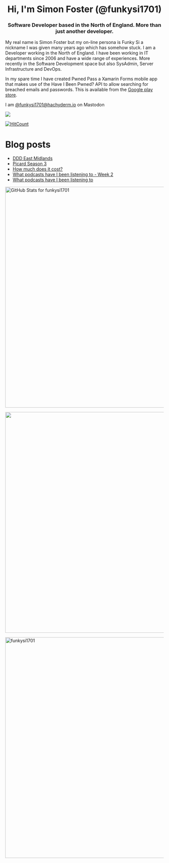 <h1 align="center">Hi, I'm Simon Foster (@funkysi1701)</h1>
<h3 align="center">Software Developer based in the North of England. More than just another developer.</h3>

My real name is Simon Foster but my on-line persona is Funky Si a nickname I was given many years ago which has somehow stuck. I am a Developer working in the North of England. I have been working in IT departments since 2006 and have a wide range of experiences. More recently in the Software Development space but also SysAdmin, Server Infrastructure and DevOps.

In my spare time I have created Pwned Pass a Xamarin Forms mobile app that makes use of the Have I Been Pwned? API to allow searching for breached emails and passwords. This is available from the [Google play store](https://play.google.com/store/apps/details?id=pwnedpasswords.pwnedpasswords).

I am [@funkysi1701@hachyderm.io](https://hachyderm.io/web/@funkysi1701) on Mastodon

![](https://komarev.com/ghpvc/?username=funkysi1701&color=lightgrey) 

[![HitCount](https://hits.dwyl.com/funkysi1701/funkysi1701.svg?style=flat-square)](http://hits.dwyl.com/funkysi1701/funkysi1701)

# Blog posts

<!-- BLOG-POST-LIST:START -->
- [DDD East Midlands](https://www.funkysi1701.com/posts/2023/ddd-east-midlands/)
- [Picard Season 3](https://www.funkysi1701.com/posts/2023/picard-season-three/)
- [How much does it cost?](https://www.funkysi1701.com/posts/2023/how-much-does-it-cost/)
- [What podcasts have I been listening to - Week 2](https://www.funkysi1701.com/posts/2023/what-have-i-been-listening-to-week2/)
- [What podcasts have I been listening to](https://www.funkysi1701.com/posts/2023/what-have-i-been-listening-to/)
<!-- BLOG-POST-LIST:END -->

<p><img src="https://github-readme-stats-git-masterrstaa-rickstaa.vercel.app/api?username=funkysi1701&show_icons=true&include_all_commits=true&count_private=true&theme=merko&layout=compact" alt="GitHub Stats for funkysi1701" width="700"></p>

<p><img src="https://github-readme-streak-stats.herokuapp.com?user=funkysi1701&theme=merko" width="700"></p>

<p><img align="left" src="https://github-readme-stats-git-masterrstaa-rickstaa.vercel.app/api/top-langs/?username=funkysi1701&layout=compact&theme=merko" alt="funkysi1701" width="700"/></p>
